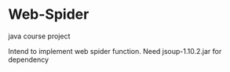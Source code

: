 # Web-Spider
java course project

Intend to implement web spider function.
Need jsoup-1.10.2.jar for dependency
